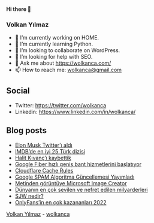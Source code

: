 #### Hi there 👋

### Volkan Yılmaz

- 🔭 I’m currently working on HOME.
- 🌱 I’m currently learning Python.
- 👯 I’m looking to collaborate on WordPress.
- 🤔 I’m looking for help with SEO.
- 💬 Ask me about https://wolkanca.com/
- 📫 How to reach me: wolkanca@gmail.com

## Social
- Twitter: https://twitter.com/wolkanca
- Linkedin: https://www.linkedin.com/in/wolkanca/



## Blog posts
<!-- BLOG-POST-LIST:START -->
- [Elon Musk Twitter’ı aldı](https://wolkanca.com/elon-musk-twitteri-aldi/)
- [IMDB’de en iyi 25 Türk dizisi](https://wolkanca.com/imdbde-en-iyi-25-turk-dizisi/)
- [Halit Kıvanç’ı kaybettik](https://wolkanca.com/halit-kivanci-kaybettik/)
- [Google Fiber hızlı geniş bant hizmetlerini başlatıyor](https://wolkanca.com/google-fiber-hizli-genis-bant-hizmetlerini-baslatiyor/)
- [Cloudflare Cache Rules](https://wolkanca.com/cloudflare-cache-rules/)
- [Google SPAM Algoritma Güncellemesi Yayımladı](https://wolkanca.com/google-spam-algoritma-guncellemesi-yayimladi/)
- [Metinden görüntüye Microsoft Image Creator](https://wolkanca.com/metinden-goruntuye-microsoft-image-creator/)
- [Dünyanın en çok sevilen ve nefret edilen milyarderleri](https://wolkanca.com/dunyanin-en-cok-sevilen-ve-nefret-edilen-milyarderleri/)
- [SJW nedir?](https://wolkanca.com/sjw-nedir/)
- [OnlyFans’in en çok kazananları 2022](https://wolkanca.com/onlyfansin-en-cok-kazananlari-2022/)
<!-- BLOG-POST-LIST:END -->


[Volkan Yılmaz](https://volkanyilmaz.com.tr/) - [wolkanca](https://wolkanca.com/)

